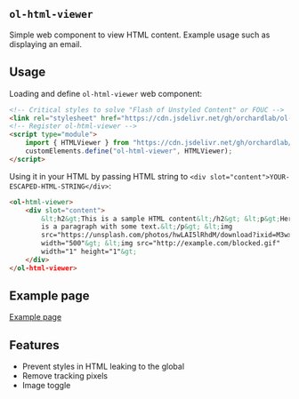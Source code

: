 ## `ol-html-viewer`


Simple web component to view HTML content. Example usage such as displaying an email.

## Usage

Loading and define `ol-html-viewer` web component:

```html
<!-- Critical styles to solve "Flash of Unstyled Content" or FOUC -->
<link rel="stylesheet" href="https://cdn.jsdelivr.net/gh/orchardlab/ol-html-viewer@v1.0.2/styles.css" type="text/css" />
<!-- Register ol-html-viewer -->
<script type="module">
    import { HTMLViewer } from "https://cdn.jsdelivr.net/gh/orchardlab/ol-html-viewer@v1.0.2/html-viewer.js";
    customElements.define("ol-html-viewer", HTMLViewer);
</script>
```


Using it in your HTML by passing HTML string to `<div slot="content">YOUR-ESCAPED-HTML-STRING</div>`:

```html
<ol-html-viewer>
    <div slot="content">
        &lt;h2&gt;This is a sample HTML content&lt;/h2&gt; &lt;p&gt;Here
        is a paragraph with some text.&lt;/p&gt; &lt;img
        src="https://unsplash.com/photos/hwLAI5lRhdM/download?ixid=M3wxMjA3fDB8MXxzZWFyY2h8MTZ8fHRva3lvfGVufDB8fHx8MTcxOTc2NDM5Nnww&force=true&w=640"
        width="500"&gt; &lt;img src="http://example.com/blocked.gif"
        width="1" height="1"&gt;
    </div>
</ol-html-viewer>
```

## Example page

[Example page](https://orchardlab.github.io/ol-html-viewer/example/)

## Features
- Prevent styles in HTML leaking to the global
- Remove tracking pixels
- Image toggle
